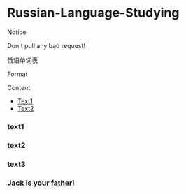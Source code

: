 # Russian-Language-Studying

Notice

Don't pull any bad request!

俄语单词表

Format

Content
- [Text1](#text1)
- [Text2](#text2)

### text1
### text2
### text3



### Jack is your father!